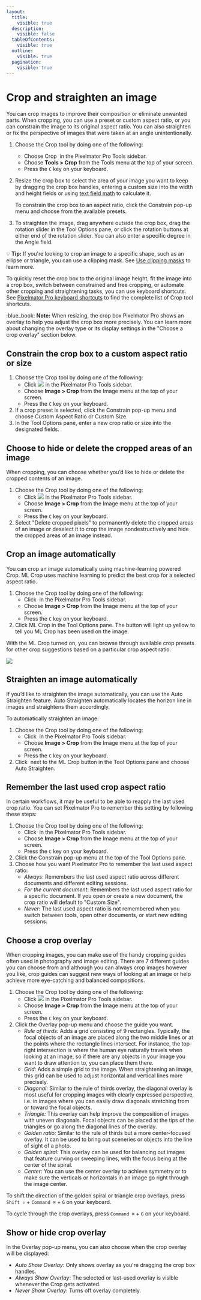 ```yaml
---
layout:
  title:
    visible: true
  description:
    visible: false
  tableOfContents:
    visible: true
  outline:
    visible: true
  pagination:
    visible: true
---
```


# Crop and straighten an image

You can crop images to improve their composition or eliminate unwanted parts. When cropping, you can use a preset or custom aspect ratio, or you can constrain the image to its original aspect ratio. You can also straighten or fix the perspective of images that were taken at an angle unintentionally.

1. Choose the Crop tool by doing one of the following:
   * Choose Crop <img src="https://help.pixelmator.com/pixelmator-pro/3.5/assets/English/1580998909000.png" alt="" data-size="line"> in the Pixelmator Pro Tools sidebar.
   * Choose **Tools > Crop** from the Tools menu at the top of your screen.
   * Press the `C` key on your keyboard.
2.  Resize the crop box to select the area of your image you want to keep by dragging the crop box handles, entering a custom size into the width and height fields or using [text field math](../pixelmator-pro-basics/use-text-field-math.md) to calculate it.

    To constrain the crop box to an aspect ratio, click the Constrain pop-up menu and choose from the available presets.&#x20;
3. To straighten the image, drag anywhere outside the crop box, drag the rotation slider in the Tool Options pane, or click the rotation buttons at either end of the rotation slider. You can also enter a specific degree in the Angle field.

:bulb: **Tip:** If you're looking to crop an image to a specific shape, such as an ellipse or triangle, you can use a clipping mask. See [Use clipping masks](../working-with-layers/use-clipping-masks.md) to learn more.

To quickly reset the crop box to the original image height, fit the image into a crop box, switch between constrained and free cropping, or automate other cropping and straightening tasks, you can use keyboard shortcuts. See [Pixelmator Pro keyboard shortcuts](broken-reference) to find the complete list of Crop tool shortcuts.

:blue\_book: **Note:** When resizing, the crop box Pixelmator Pro shows an overlay to help you adjust the crop box more precisely. You can learn more about changing the overlay type or its display settings in the "Choose a crop overlay" section below.&#x20;

## Constrain the crop box to a custom aspect ratio or size

1. Choose the Crop tool by doing one of the following:
   * Click ![](https://help.pixelmator.com/pixelmator-pro/3.5/assets/English/1580998909000.png) in the Pixelmator Pro Tools sidebar.
   * Choose **Image > Crop** from the Image menu at the top of your screen.
   * Press the `C` key on your keyboard.
2. If a crop preset is selected, click the Constrain pop-up menu and choose Custom Aspect Ratio or Custom Size.
3. In the Tool Options pane, enter a new crop ratio or size into the designated fields.

## Choose to hide or delete the cropped areas of an image

When cropping, you can choose whether you’d like to hide or delete the cropped contents of an image.

1. Choose the Crop tool by doing one of the following:
   * Click ![](https://help.pixelmator.com/pixelmator-pro/3.5/assets/English/1580998909000.png) in the Pixelmator Pro Tools sidebar.
   * Choose **Image > Crop** from the Image menu at the top of your screen.
   * Press the `C` key on your keyboard.
2. Select "Delete cropped pixels" to permanently delete the cropped areas of an image or deselect it to crop the image nondestructively and hide the cropped areas of an image instead.

## Crop an image automatically

You can crop an image automatically using machine-learning powered Crop. ML Crop uses machine learning to predict the best crop for a selected aspect ratio.

1. Choose the Crop tool by doing one of the following:
   * Click <img src="https://help.pixelmator.com/pixelmator-pro/3.5/assets/English/1580998909000.png" alt="" data-size="line"> in the Pixelmator Pro Tools sidebar.
   * Choose **Image > Crop** from the Image menu at the top of your screen.
   * Press the `C` key on your keyboard.
2. Click ML Crop in the Tool Options pane. The button will light up yellow to tell you ML Crop has been used on the image.

With the ML Crop turned on, you can browse through available crop presets for other crop suggestions based on a particular crop aspect ratio.

![](https://help.pixelmator.com/pixelmator-pro/3.5/assets/English/1655114504000.jpeg)

## Straighten an image automatically

If you’d like to straighten the image automatically, you can use the Auto Straighten feature. Auto Straighten automatically locates the horizon line in images and straightens them accordingly.&#x20;

To automatically straighten an image:

1. Choose the Crop tool by doing one of the following:
   * Click <img src="https://help.pixelmator.com/pixelmator-pro/3.5/assets/English/1580998909000.png" alt="" data-size="line"> in the Pixelmator Pro Tools sidebar.
   * Choose **Image > Crop** from the Image menu at the top of your screen.
   * Press the `C` key on your keyboard.
2. Click <img src="https://help.pixelmator.com/pixelmator-pro/3.5/assets/English/1605111967000.png" alt="" data-size="line"> next to the ML Crop button in the Tool Options pane and choose Auto Straighten.

## Remember the last used crop aspect ratio

In certain workflows, it may be useful to be able to reapply the last used crop ratio. You can set Pixelmator Pro to remember this setting by following these steps:

1. Choose the Crop tool by doing one of the following:
   * Click <img src="https://help.pixelmator.com/pixelmator-pro/3.5/assets/English/1580998909000.png" alt="" data-size="line"> in the Pixelmator Pro Tools sidebar.
   * Choose **Image > Crop** from the Image menu at the top of your screen.
   * Press the `C` key on your keyboard.
2. Click the Constrain pop-up menu at the top of the Tool Options pane.&#x20;
3. Choose how you want Pixelmator Pro to remember the last used aspect ratio:
   * _Always_: Remembers the last used aspect ratio across different documents and different editing sessions.
   * _For the current document_: Remembers the last used aspect ratio for a specific document. If you open or create a new document, the crop ratio will default to "Custom Size".
   * _Never_: The last used aspect ratio is not remembered when you switch between tools, open other documents, or start new editing sessions.

## Choose a crop overlay

When cropping images, you can make use of the handy cropping guides often used in photography and image editing. There are 7 different guides you can choose from and although you can always crop images however you like, crop guides can suggest new ways of looking at an image or help achieve more eye-catching and balanced compositions.

1. Choose the Crop tool by doing one of the following:
   * Click ![](https://help.pixelmator.com/pixelmator-pro/3.5/assets/English/1580998909000.png) in the Pixelmator Pro Tools sidebar.
   * Choose **Image > Crop** from the Image menu at the top of your screen.
   * Press the `C` key on your keyboard.
2. Click the Overlay pop-up menu and choose the guide you want.&#x20;
   * _Rule of thirds:_ Adds a grid consisting of 9 rectangles. Typically, the focal objects of an image are placed along the two middle lines or at the points where the rectangle lines intersect. For instance, the top-right intersection is where the human eye naturally travels when looking at an image, so if there are any objects in your image you want to draw attention to, you can place them there.
   * _Grid:_ Adds a simple grid to the image. When straightening an image, this grid can be used to adjust horizontal and vertical lines more precisely.
   * _Diagonal:_ Similar to the rule of thirds overlay, the diagonal overlay is most useful for cropping images with clearly expressed perspective, i.e. in images where you can easily draw diagonals stretching from or toward the focal objects.
   * _Triangle:_ This overlay can help improve the composition of images with uneven diagonals. Focal objects can be placed at the tips of the triangles or go along the diagonal lines of the overlay.
   * _Golden ratio:_ Similar to the rule of thirds but a more center-focused overlay. It can be used to bring out sceneries or objects into the line of sight of a photo.
   * _Golden spiral:_ This overlay can be used for balancing out images that feature curving or sweeping lines, with the focus being at the center of the spiral.
   * _Center:_ You can use the center overlay to achieve symmetry or to make sure the verticals or horizontals in an image go right through the image center.&#x20;

To shift the direction of the golden spiral or triangle crop overlays, press `Shift ⇧` + `Command ⌘` + `G` on your keyboard.&#x20;

To cycle through the crop overlays, press `Command ⌘` + `G` on your keyboard.&#x20;

## Show or hide crop overlay

In the Overlay pop-up menu, you can also choose when the crop overlay will be displayed:

* _Auto Show Overlay_: Only shows overlay as you're dragging the crop box handles.
* _Always Show Overlay_: The selected or last-used overlay is visible whenever the Crop gets activated.
* _Never Show Overlay_: Turns off overlay completely.
